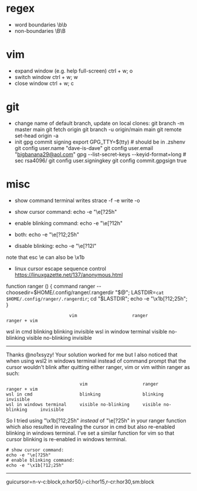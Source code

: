 # regex

- word boundaries
\b<string>\b
- non-boundaries
\B<string>\B

# vim

- expand window (e.g. help full-screen)
ctrl + w; o
- switch window
ctrl + w; w
- close window
ctrl + w; c

# git

- change name of default branch, update on local clones:
	git branch -m master main
	git fetch origin
	git branch -u origin/main main
	git remote set-head origin -a
- init gpg commit signing
	export GPG_TTY=$(tty) # should be in .zshenv
	git config user.name "dave-is-dave"
    git config user.email "bigbanana29@aol.com"
    gpg --list-secret-keys --keyid-format=long # sec rsa4096/<key ID>
    git config user.signingkey <key ID>
    git config commit.gpgsign true

# misc

- show command terminal writes
strace -f -e write -o <output file> <command>

- show cursor command:
echo -e "\e[?25h"
- enable blinking command:
echo -e "\e[?12h"
- both:
echo -e "\e[?12;25h"
- disable blinking:
echo -e "\e[?12l"

note that esc \e can also be \x1b

- linux cursor escape sequence control https://linuxgazette.net/137/anonymous.html

function ranger () { command ranger --choosedir=$HOME/.config/ranger/.rangerdir "$@"; LASTDIR=`cat $HOME/.config/ranger/.rangerdir`; cd "$LASTDIR"; echo -e "\x1b[?12;25h"; }

                            vim                     ranger                  ranger + vim
wsl in cmd                  blinking                blinking                invisible
wsl in window terminal      visible no-blinking     visible no-blinking     invisible

---

Thanks @no1xsyzy! Your solution worked for me but I also noticed that when using wsl2 in windows terminal instead of command prompt that the cursor wouldn't blink after quitting either ranger, vim or vim within ranger as such:
```
                            vim                     ranger                  ranger + vim
wsl in cmd                  blinking                blinking                invisible
wsl in windows terminal     visible no-blinking     visible no-blinking     invisible
```
So I tried using "\x1b[?12;25h" _instead_ of "\e[?25h" in your ranger function which also resulted in revealing the cursor in cmd but also re-enabled blinking in windows terminal. I've set a similar function for vim so that cursor blinking is re-enabled in windows terminal.
```
# show cursor command:
echo -e "\e[?25h"
# enable blinking command:
echo -e "\x1b[?12;25h"
```

---

guicursor=n-v-c:block,o:hor50,i-ci:hor15,r-cr:hor30,sm:block
